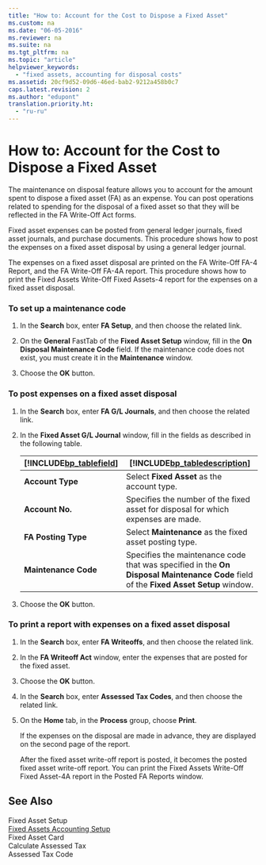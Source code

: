 ```yaml
---
title: "How to: Account for the Cost to Dispose a Fixed Asset"
ms.custom: na
ms.date: "06-05-2016"
ms.reviewer: na
ms.suite: na
ms.tgt_pltfrm: na
ms.topic: "article"
helpviewer_keywords: 
  - "fixed assets, accounting for disposal costs"
ms.assetid: 20cf9d52-09d6-46ed-bab2-9212a458b0c7
caps.latest.revision: 2
ms.author: "edupont"
translation.priority.ht: 
  - "ru-ru"
---
```

# How to: Account for the Cost to Dispose a Fixed Asset
The maintenance on disposal feature allows you to account for the amount spent to dispose a fixed asset \(FA\) as an expense. You can post operations related to spending for the disposal of a fixed asset so that they will be reflected in the FA Write\-Off Act forms.  
  
 Fixed asset expenses can be posted from general ledger journals, fixed asset journals, and purchase documents. This procedure shows how to post the expenses on a fixed asset disposal by using a general ledger journal.  
  
 The expenses on a fixed asset disposal are printed on the FA Write\-Off FA\-4 Report, and the FA Write\-Off FA\-4A report. This procedure shows how to print the Fixed Assets Write\-Off Fixed Assets\-4 report for the expenses on a fixed asset disposal.  
  
### To set up a maintenance code  
  
1.  In the **Search** box, enter **FA Setup**, and then choose the related link.  
  
2.  On the **General** FastTab of the **Fixed Asset Setup** window, fill in the **On Disposal Maintenance Code** field. If the maintenance code does not exist, you must create it in the **Maintenance** window.  
  
3.  Choose the **OK** button.  
  
### To post expenses on a fixed asset disposal  
  
1.  In the **Search** box, enter **FA G\/L Journals**, and then choose the related link.  
  
2.  In the **Fixed Asset G\/L Journal** window, fill in the fields as described in the following table.  
  
    |[!INCLUDE[bp_tablefield](../../ApplicationDesign/includes/bp_tablefield_md.md)]|[!INCLUDE[bp_tabledescription](../../ApplicationDesign/includes/bp_tabledescription_md.md)]|  
    |---------------------------------|---------------------------------------|  
    |**Account Type**|Select **Fixed Asset** as the account type.|  
    |**Account No.**|Specifies the number of the fixed asset for disposal for which expenses are made.|  
    |**FA Posting Type**|Select **Maintenance** as the fixed asset posting type.|  
    |**Maintenance Code**|Specifies the maintenance code that was specified in the **On Disposal Maintenance Code** field of the **Fixed Asset Setup** window.|  
  
3.  Choose the **OK** button.  
  
### To print a report with expenses on a fixed asset disposal  
  
1.  In the **Search** box, enter **FA Writeoffs**, and then choose the related link.  
  
2.  In the **FA Writeoff Act** window, enter the expenses that are posted for the fixed asset.  
  
3.  Choose the **OK** button.  
  
4.  In the **Search** box, enter **Assessed Tax Codes**, and then choose the related link.  
  
5.  On the **Home** tab, in the **Process** group, choose **Print**.  
  
     If the expenses on the disposal are made in advance, they are displayed on the second page of the report.  
  
     After the fixed asset write\-off report is posted, it becomes the posted fixed asset write\-off report. You can print the Fixed Assets Write\-Off Fixed Asset\-4A report in the Posted FA Reports window.  
  
## See Also  
 Fixed Asset Setup   
 [Fixed Assets Accounting Setup](../../Finance/fixed-assets-accounting-setup.md)   
 Fixed Asset Card   
 Calculate Assessed Tax   
 Assessed Tax Code
